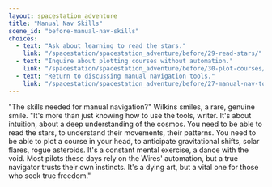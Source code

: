 ```yaml
---
layout: spacestation_adventure
title: "Manual Nav Skills"
scene_id: "before-manual-nav-skills"
choices:
  - text: "Ask about learning to read the stars."
    link: "/spacestation/spacestation_adventure/before/29-read-stars/"
  - text: "Inquire about plotting courses without automation."
    link: "/spacestation/spacestation_adventure/before/30-plot-courses/"
  - text: "Return to discussing manual navigation tools."
    link: "/spacestation/spacestation_adventure/before/27-manual-nav-tools/"
---
```


"The skills needed for manual navigation?" Wilkins smiles, a rare, genuine smile. "It's more than just knowing how to use the tools, writer. It's about intuition, about a deep understanding of the cosmos. You need to be able to read the stars, to understand their movements, their patterns. You need to be able to plot a course in your head, to anticipate gravitational shifts, solar flares, rogue asteroids. It's a constant mental exercise, a dance with the void. Most pilots these days rely on the Wires' automation, but a true navigator trusts their own instincts. It's a dying art, but a vital one for those who seek true freedom."

